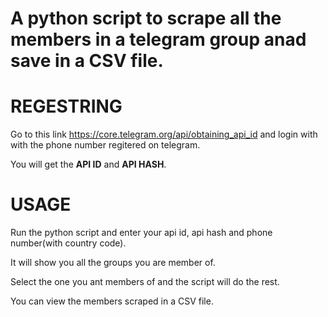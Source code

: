 # A python script to scrape all the members in a telegram group anad save in a CSV file.
# REGESTRING
Go to this link https://core.telegram.org/api/obtaining_api_id and login with with the phone number regitered on telegram.

You will get the **API ID** and **API HASH**.
# USAGE
Run the python script and enter your api id, api hash and phone number(with country code).

It will show you all the groups you are member of.

Select the one you ant members of and the script will do the rest.

You can view the members scraped in a CSV file.
